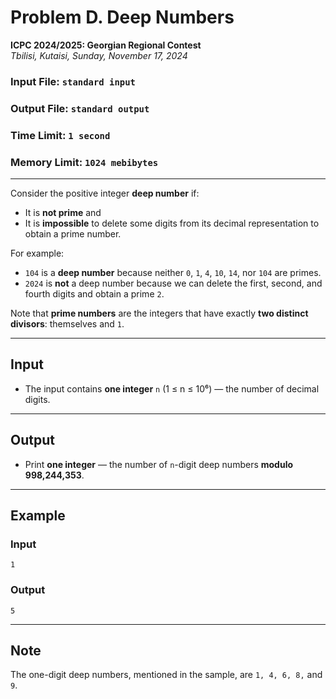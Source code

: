 # Problem D. Deep Numbers

**ICPC 2024/2025: Georgian Regional Contest**  
*Tbilisi, Kutaisi, Sunday, November 17, 2024*

### Input File: `standard input`  
### Output File: `standard output`  
### Time Limit: `1 second`  
### Memory Limit: `1024 mebibytes`  

---

Consider the positive integer **deep number** if:
- It is **not prime** and  
- It is **impossible** to delete some digits from its decimal representation to obtain a prime number.  

For example:
- `104` is a **deep number** because neither `0`, `1`, `4`, `10`, `14`, nor `104` are primes.  
- `2024` is **not** a deep number because we can delete the first, second, and fourth digits and obtain a prime `2`.  

Note that **prime numbers** are the integers that have exactly **two distinct divisors**: themselves and `1`.

---

## Input
- The input contains **one integer** `n` (1 ≤ n ≤ 10⁶) — the number of decimal digits.

---

## Output
- Print **one integer** — the number of `n`-digit deep numbers **modulo 998,244,353**.

---

## Example

### **Input**
```
1
```

### **Output**
```
5
```

---

## **Note**
The one-digit deep numbers, mentioned in the sample, are `1, 4, 6, 8,` and `9`.